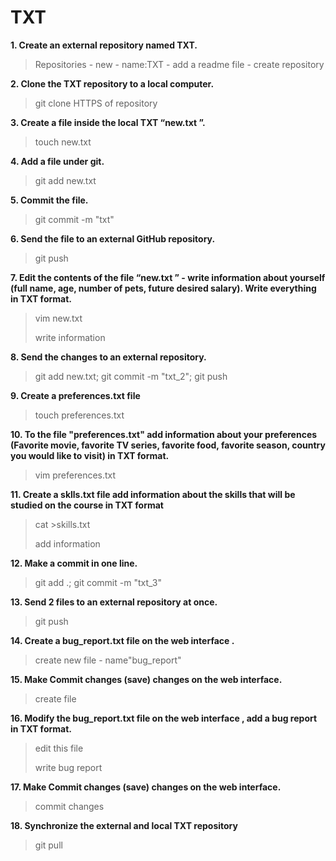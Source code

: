 # TXT
 **1. Create an external repository named TXT.**
 >Repositories - new - name:TXT - add a readme file - create repository
 
 **2. Clone the TXT repository to a local computer.**
 >git clone HTTPS of repository
 
 **3. Create a file inside the local TXT “new.txt ”.**
 >touch new.txt
 
 **4. Add a file under git.**
 >git add new.txt
 
 **5. Commit the file.**
 >git commit -m "txt"
 
 **6. Send the file to an external GitHub repository.**
 >git push
 
 **7. Edit the contents of the file “new.txt ” - write information about yourself (full name, age, number of pets, future desired salary). Write everything in TXT format.**
 >vim new.txt
 >
 >write information
 
 **8. Send the changes to an external repository.**
 >git add new.txt; git commit -m "txt_2"; git push
 
 **9. Create a preferences.txt file**
 >touch preferences.txt
 
 **10. To the file "preferences.txt" add information about your preferences (Favorite movie, favorite TV series, favorite food, favorite season, country you would like to visit) in TXT format.**
 > vim preferences.txt
 
 **11. Create a sklls.txt file add information about the skills that will be studied on the course in TXT format**
 > cat >skills.txt
 >
 > add information
 
 **12. Make a commit in one line.**
 > git add .; git commit -m "txt_3"
 
 **13. Send 2 files to an external repository at once.**
 > git push
 
 **14. Create a bug_report.txt file on the web interface .**
 > create new file - name"bug_report"
 
 **15. Make Commit changes (save) changes on the web interface.**
 > create file
 
 **16. Modify the bug_report.txt file on the web interface , add a bug report in TXT format.**
 > edit this file
 >
 > write bug report
 
 **17. Make Commit changes (save) changes on the web interface.**
 > commit changes
 
 **18. Synchronize the external and local TXT repository**
 > git pull
